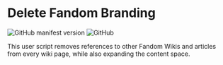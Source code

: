 # Delete Fandom Branding

![GitHub manifest version](https://img.shields.io/github/manifest-json/v/NicholasDJM/DeleteFandomBranding?style=plastic) ![GitHub](https://img.shields.io/github/license/NicholasDJM/DeleteFandomBranding?style=plastic)

This user script removes references to other Fandom Wikis and articles from every wiki page, while also expanding the content space.

